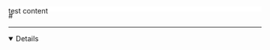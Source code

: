 

<div style="background-color:#FFFFFF; height:10px; width:100%;">test content </div>
# <HR STYLE="height:1px" >                  </HR>
<details open>
